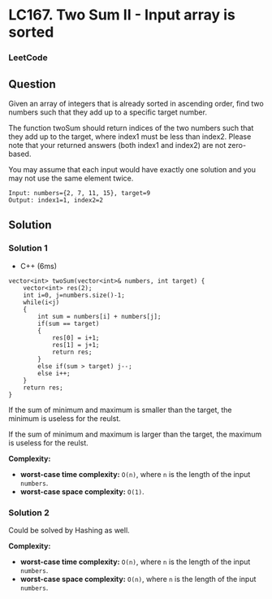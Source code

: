 # LC167. Two Sum II - Input array is sorted 

### LeetCode

## Question

Given an array of integers that is already sorted in ascending order, find two numbers such that they add up to a specific target number.

The function twoSum should return indices of the two numbers such that they add up to the target, where index1 must be less than index2. Please note that your returned answers (both index1 and index2) are not zero-based.

You may assume that each input would have exactly one solution and you may not use the same element twice.

```
Input: numbers={2, 7, 11, 15}, target=9
Output: index1=1, index2=2
```

## Solution

### Solution 1

* C++ (6ms)
```
vector<int> twoSum(vector<int>& numbers, int target) {
    vector<int> res(2);
    int i=0, j=numbers.size()-1;
    while(i<j)
    {
        int sum = numbers[i] + numbers[j];
        if(sum == target)
        {
            res[0] = i+1;
            res[1] = j+1;
            return res;
        }
        else if(sum > target) j--;
        else i++;
    }
    return res;
}
```

If the sum of minimum and maximum is smaller than the target, the minimum is useless for the reulst.

If the sum of minimum and maximum is larger than the target, the maximum is useless for the reulst.

**Complexity:**

* **worst-case time complexity:** `O(n)`, where `n` is the length of the input `numbers`.
* **worst-case space complexity:** `O(1)`.

### Solution 2

Could be solved by Hashing as well.

**Complexity:**

* **worst-case time complexity:** `O(n)`, where `n` is the length of the input `numbers`.
* **worst-case space complexity:** `O(n)`, where `n` is the length of the input `numbers`.